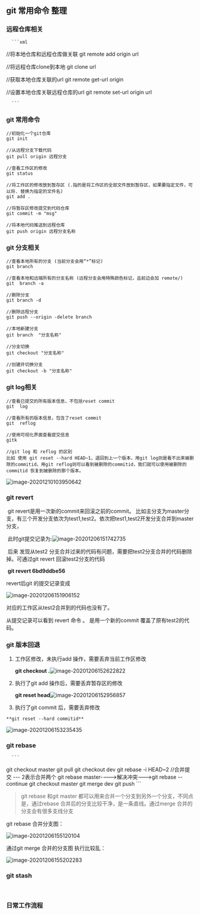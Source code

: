 ## git 常用命令 整理



### 远程仓库相关

      ```xml
//将本地仓库和远程仓库做关联
git remote add origin url

//将远程仓库clone到本地
git clone url

//获取本地仓库关联的url
git remote get-url origin 

//设置本地仓库关联远程仓库的url
git remote set-url origin url

      ```

### git 常用命令

```
//初始化一个git仓库
git init

//从远程分支下载代码
git pull origin 远程分支

//查看工作区的修改
git status

//将工作区的修改放到暂存区 (.指的是将工作区的全部文件放到暂存区，如果要指定文件，可以将. 替换为指定的文件名)
git add .

//将暂存区修改提交到代码仓库
git commit -m "msg" 

//将本地代码推送到远程仓库
git push origin 远程分支名称

```



### git 分支相关

  ```
//查看本地所有的分支 (当前分支会用“*”标记)
git branch

//查看本地和远端所有的分支名称 (远程分支会用特殊颜色标记，且前边会加 remote/)
git  branch -a  

//删除分支
git branch -d 

//删除远程分支
git push --origin -delete branch

//本地新建分支
git branch  "分支名称"

//分支切换
git checkout "分支名称"

//创建并切换分支
git checkout -b "分支名称"
  ```



### git log相关

```
//查看已提交的所有版本信息，不包括reset commit
git  log

//查看所有的版本信息，包含了reset commit
git  reflog

//使用可视化界面查看提交信息
gitk

//git log 和 reflog 的区别
比如 使用 git reset --hard HEAD~1，退回到上一个版本，用git log则是看不出来被删除的commitid，用git reflog则可以看到被删除的commitid，我们就可以使用被删除的commitid 恢复到被删除的那个版本。
```

![image-20201210103950642](assets/image-20201210103950642.png)



### git revert

​         git revert是用一次新的commit来回滚之前的commit。 比如主分支为master分支，有三个开发分支依次为test1,test2。依次把test1,test2开发分支合并到master分支，

​            此时git提交记录为:![image-20201206151742735](assets/image-20201206151742735.png)

​     后来 发现从test2 分支合并过来的代码有问题，需要把test2分支合并的代码删除掉。可通过git revert 回滚test2分支的代码

​     **git revert 6bd9ddbe56**

revert后git 的提交记录变成

  ![image-20201206151906152](assets/image-20201206151906152.png)

  对应的工作区从test2合并到的代码也没有了。

  从提交记录可以看到  revert 命令 。  是用一个新的commit 覆盖了原有test2的代码。

### git 版本回退

   1. 工作区修改，未执行add 操作，需要丢弃当前工作区修改

      **git checkout .**![image-20201206152622822](assets/image-20201206152622822.png)

      

   2. 执行了git add 操作后，需要丢弃暂存区的修改

       **git reset head**![image-20201206152956857](assets/image-20201206152956857.png)



3.   执行了git commit 后，需要丢弃修改

    **git reset --hard commitid**

   ![image-20201206153235435](assets/image-20201206153235435.png)

### git rebase

      ```
git checkout master
git pull
git checkout dev
git rebase -i HEAD~2  //合并提交 --- 2表示合并两个
git rebase master---->解决冲突--->git rebase --continue
git checkout master
git merge dev
git push
      ```

>  git rebase 和git master 都可以用来合并一个分支到另外一个分支，不同点是，通过rebase 合并后的分支比较干净，是一条直线。通过merge 合并的分支会有很多支线分支

git rebase 合并分支图：

 ![image-20201206155120104](assets/image-20201206155120104.png)  

 通过git merge 合并的分支图 执行比较乱：

![image-20201206155202283](assets/image-20201206155202283.png)      

### git stash

​     





### 日常工作流程



